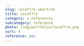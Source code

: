 ```yaml
---
slug: lesaffre-smartcat
title: Lesaffre
category: x-references
subcategory: reference
photo: /img/portfolio/lesaffre.png
sort: 4
reference: yes
---
```


